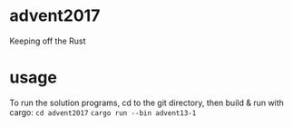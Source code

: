 # advent2017
Keeping off the Rust

# usage
To run the solution programs, cd to the git directory, then build & run with cargo:
`cd advent2017`
`cargo run --bin advent13-1`
